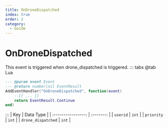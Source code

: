 ```yaml
---
title: OnDroneDispatched
index: true
order: 2
category:
  - Guide
---
```


# OnDroneDispatched
This event is triggered when drone_dispatched is triggered.
::: tabs
@tab Lua
```lua
--- @param event Event
--- @return number|nil EventResult
AddEventHandler("OnDroneDispatched", function(event)
    --[[ ... ]]
    return EventResult.Continue
end)
```

:::
|         Key        | Data Type |
| :----------------: | :-------: |
|      `userid`      |   `int`   |
|     `priority`     |   `int`   |
| `drone_dispatched` |   `int`   |